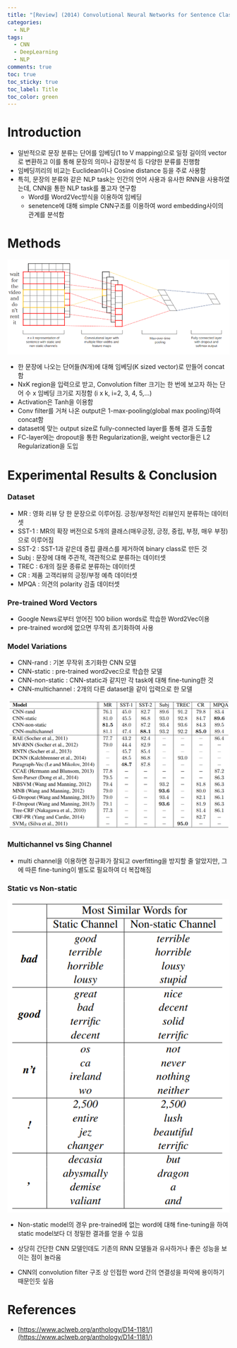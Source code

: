 ```yaml
---
title: "[Review] (2014) Convolutional Neural Networks for Sentence Classification"
categories:
  - NLP
tags:
  - CNN
  - DeepLearning
  - NLP
comments: true
toc: true
toc_sticky: true
toc_label: Title
toc_color: green
---
```


# Introduction

- 일반적으로 문장 분류는 단어를 임베딩(1 to V mapping)으로 일정 길이의 vector로 변환하고 이를 통해 문장의 의미나 감정분석 등 다양한 분류를 진행함
- 임베딩끼리의 비교는 Euclidean이나 Cosine distance 등을 주로 사용함
- 특히, 문장의 분류와 같은 NLP task는 인간의 언어 사용과 유사한 RNN을 사용하였는데, CNN을 통한 NLP task를 풀고자 연구함
    - Word를 Word2Vec방식을 이용하여 임베딩
    - senetence에 대해 simple CNN구조를 이용하여 word embedding사이의 관계를 분석함

# Methods

![image](/assets/imgs/2014-cnn-nlp2/00.png)

- 한 문장에 나오는 단어들(N개)에 대해 임베딩(K sized vector)로 만들어 concat함
- NxK region을 입력으로 받고, Convolution filter 크기는 한 번에 보고자 하는 단어 수 x 임베딩 크기로 지정함 (i x k, i=2, 3, 4, 5,...)
- Activation은 Tanh을 이용함
- Conv filter를 거쳐 나온 output은 1-max-pooling(global max pooling)하여 concat함
- dataset에 맞는 output size로 fully-connected layer를 통해 결과 도출함
- FC-layer에는 dropout을 통한 Regularization을, weight vector들은 L2 Regularization을 도입

# Experimental Results & Conclusion

### Dataset

- MR : 영화 리뷰 당 한 문장으로 이루어짐. 긍정/부정적인 리뷰인지 분류하는 데이터셋
- SST-1 : MR의 확장 버전으로 5개의 클래스(매우긍정, 긍정, 중립, 부정, 매우 부정)으로 이루어짐
- SST-2 : SST-1과 같은데 중립 클래스를 제거하여 binary class로 만든 것
- Subj : 문장에 대해 주관적, 객관적으로 분류하는 데이터셋
- TREC : 6개의 질문 종류로 분류하는 데이터셋
- CR : 제품 고객리뷰의 긍정/부정 예측 데이터셋
- MPQA : 의견의 polarity 검출 데이터셋

### Pre-trained Word Vectors

- Google News로부터 얻어진 100 bilion words로 학습한 Word2Vec이용
- pre-trained word에 없으면 무작위 초기화하여 사용

### Model Variations

- CNN-rand : 기본 무작위 초기화한 CNN 모델
- CNN-static : pre-trained word2vec으로 학습한 모델
- CNN-non-static : CNN-static과 같지만 각 task에 대해 fine-tuning한 것
- CNN-multichannel : 2개의 다른 dataset을 같이 입력으로 한 모델

![image](/assets/imgs/2014-cnn-nlp2/01.png)

### Multichannel vs Sing Channel

- multi channel을 이용하면 정규화가 잘되고 overfitting을 방지할 줄 알았지만, 그에 따른 fine-tuning이 별도로 필요하여 더 복잡해짐

### Static vs Non-static

![image](/assets/imgs/2014-cnn-nlp2/02.png)

- Non-static model의 경우 pre-trained에 없는 word에 대해 fine-tuning을 하여 static model보다 더 정밀한 결과를 얻을 수 있음

- 상당히 간단한 CNN 모델인데도 기존의 RNN 모델들과 유사하거나 좋은 성능을 보이는 점이 놀라움
- CNN의 convolution filter 구조 상 인접한 word 간의 연결성을 파악에 용이하기 때문인듯 싶음

# References

- [https://www.aclweb.org/anthology/D14-1181/](https://www.aclweb.org/anthology/D14-1181/)